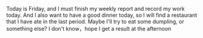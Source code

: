 Today is Friday, and I must finish my weekly report and record my work today. And I also want to have a good dinner today, so I will find a restaurant that I have ate in the last period. Maybe I'll try to eat some dumpling, or something else? I don't know，hope I get a result at the afternoon